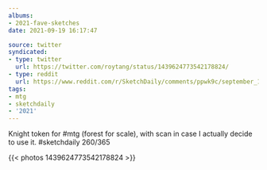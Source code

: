 ```yaml
---
albums:
- 2021-fave-sketches
date: 2021-09-19 16:17:47

source: twitter
syndicated:
- type: twitter
  url: https://twitter.com/roytang/status/1439624773542178824/
- type: reddit
  url: https://www.reddit.com/r/SketchDaily/comments/ppwk9c/september_17th_free_draw_friday/hdh9015/
tags:
- mtg
- sketchdaily
- '2021'
---
```


Knight token for #mtg (forest for scale), with scan in case I actually decide to use it. #sketchdaily 260/365 

{{< photos 1439624773542178824 >}}